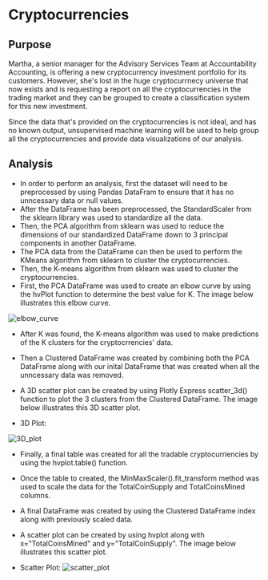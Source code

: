 # Cryptocurrencies

## Purpose

Martha, a senior manager for the Advisory Services Team at Accountability Accounting, is offering a new cryptocurrency investment portfolio for its customers. However, she's lost in the huge cryptocurrnecy universe that now exists and is requesting a report on all the cryptocurrencies in the trading market and they can be grouped to create a classification system for this new investment.

Since the data that's provided on the cryptocurrencies is not ideal, and has no known output, unsupervised machine learning will be used to help group all the cryptocurrencies and provide data visualizations of our analysis.

## Analysis

- In order to perform an analysis, first the dataset will need to be preprocessed by using Pandas DataFram to ensure that it has no unncessary data or null values.
- After the DataFrame has been preprocessed, the StandardScaler from the sklearn library was used to standardize all the data. 
- Then, the PCA algorithm from sklearn was used to reduce the dimensions of our standardized DataFrame down to 3 principal components in another DataFrame.
- The PCA data from the DataFrame can then be used to perform the KMeans algorithm from sklearn to cluster the cryptocurrencies. 
- Then, the K-means algorithm from sklearn was used to cluster the cryptocurrencies.
- First, the PCA DataFrame was used to create an elbow curve by using the hvPlot function to determine the best value for K. The image below illustrates this elbow curve.

![elbow_curve](https://user-images.githubusercontent.com/75760493/117601431-fa7e2c80-b113-11eb-9cc2-6dd02a509f9d.png)

- After K was found, the K-means algorithm was used to make predictions of the K clusters for the cryptocrrencies' data.
- Then a Clustered DataFrame was created by combining both the PCA DataFrame along with our inital DataFrame that was created when all the unncessary data was removed.
- A 3D scatter plot can be created by using Plotly Express scatter_3d() function to plot the 3 clusters from the Clustered DataFrame. The image below illustrates this 3D scatter plot.

- 3D Plot:

![3D_plot](https://user-images.githubusercontent.com/75760493/117601925-0fa78b00-b115-11eb-9753-c9fdfcd6df91.png)

- Finally, a final table was created for all the tradable cryptocurriencies by using the hvplot.table() function.
- Once the table to created, the MinMaxScaler().fit_transform method was used to scale the data for the TotalCoinSupply and TotalCoinsMined columns. 
- A final DataFrame was created by using the Clustered DataFrame index along with previously scaled data.
- A scatter plot can be created by using hvplot along with x="TotalCoinsMined" and y="TotalCoinSupply". The image below illustrates this scatter plot.


- Scatter Plot:
![scatter_plot](https://user-images.githubusercontent.com/75760493/117601961-24841e80-b115-11eb-8428-6233c1f4c839.png)
